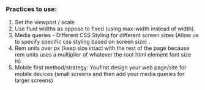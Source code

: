 ### Practices to use:

1. Set the viewport / scale
2. Use fluid widths as oppose to fixed (using max-width instead of width).
3. Media queries - Different CSS Styling for different screen sizes (Allow us to specify specific css styling based on screen size) .
4. Rem units over px (keep size intact with the rest of the page because rem units uses a multiplier of whatever the root html element font size is).
5. Mobile first method/strategy: Youfirst design your web page/site for mobile devices (small screens and then add your media queries for larger screens)
